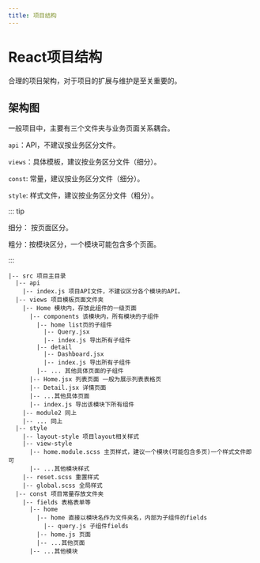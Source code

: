 ```yaml
---
title: 项目结构
---
```


# React项目结构

合理的项目架构，对于项目的扩展与维护是至关重要的。

## 架构图

一般项目中，主要有三个文件夹与业务页面关系耦合。

`api`：API，不建议按业务区分文件。

`views`：具体模板，建议按业务区分文件（细分）。

`const`: 常量，建议按业务区分文件（细分）。

`style`: 样式文件，建议按业务区分文件（粗分）。

::: tip

细分： 按页面区分。

粗分：按模块区分，一个模块可能包含多个页面。

:::

```
|-- src 项目主目录
  |-- api
    |-- index.js 项目API文件，不建议区分各个模块的API。
  |-- views 项目模板页面文件夹
    |-- Home 模块内，存放此组件的一级页面
      |-- components 该模块内，所有模块的子组件
        |-- home list页的子组件
          |-- Query.jsx
          |-- index.js 导出所有子组件
        |-- detail
          |-- Dashboard.jsx
          |-- index.js 导出所有子组件
        |-- ... 其他具体页面的子组件
      |-- Home.jsx 列表页面 一般为展示列表表格页
      |-- Detail.jsx 详情页面
      |-- ...其他具体页面
      |-- index.js 导出该模块下所有组件
    |-- module2 同上
    |-- ... 同上
  |-- style
    |-- layout-style 项目layout相关样式
    |-- view-style
      |-- home.module.scss 主页样式，建议一个模块(可能包含多页)一个样式文件即可
      |-- ...其他模块样式
    |-- reset.scss 重置样式
    |-- global.scss 全局样式
  |-- const 项目常量存放文件夹
    |-- fields 表格表单等
      |-- home
        |-- home 直接以模块名作为文件夹名，内部为子组件的fields
          |-- query.js 子组件fields
        |-- home.js 页面
        |-- ...其他页面
      |-- ...其他模块
```

